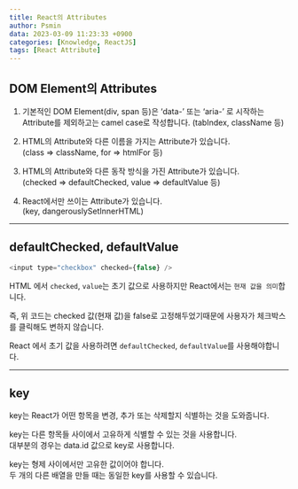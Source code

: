 ```yaml
---
title: React의 Attributes
author: Psmin
data: 2023-03-09 11:23:33 +0900
categories: [Knowledge, ReactJS]
tags: [React Attribute]
---
```


## DOM Element의 Attributes

1. 기본적인 DOM Element(div, span 등)은 ‘data-’ 또는 ‘aria-’ 로 시작하는 Attribute를 제외하고는 camel case로 작성합니다.
   (tabIndex, className 등)

2. HTML의 Attribute와 다른 이름을 가지는 Attribute가 있습니다.  
   (class => className, for => htmlFor 등)

3. HTML의 Attribute와 다른 동작 방식을 가진 Attribute가 있습니다.  
   (checked => defaultChecked, value => defaultValue 등)

4. React에서만 쓰이는 Attribute가 있습니다.  
   (key, dangerouslySetInnerHTML)

---

## defaultChecked, defaultValue

```js
<input type="checkbox" checked={false} />
```

HTML 에서 `checked`, `value`는 초기 값으로 사용하지만 React에서는 `현재 값을 의미`합니다.

즉, 위 코드는 checked 값(현재 값)을 false로 고정해두었기때문에 사용자가 체크박스를 클릭해도 변하지 않습니다.

React 에서 초기 값을 사용하려면 `defaultChecked`, `defaultValue`를 사용해야합니다.

---

## key

key는 React가 어떤 항목을 변경, 추가 또는 삭제할지 식별하는 것을 도와줍니다.

key는 다른 항목들 사이에서 고유하게 식별할 수 있는 것을 사용합니다.  
대부분의 경우는 data.id 값으로 key로 사용합니다.

key는 형제 사이에서만 고유한 값이어야 합니다.  
두 개의 다른 배열을 만들 때는 동일한 key를 사용할 수 있습니다.

